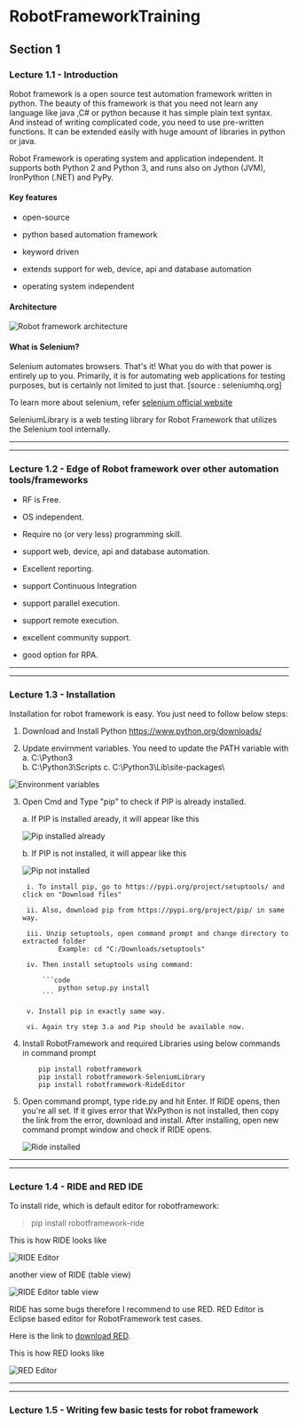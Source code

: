 # RobotFrameworkTraining


## Section 1


### Lecture 1.1 - Introduction

Robot framework is a open source test automation framework written in python. The beauty of this framework is that you need not learn any language like java ,C# or python because it has simple plain text syntax. And instead of writing complicated code, you need to use pre-written functions. It can be extended easily with huge amount of libraries in python or java.

Robot Framework is operating system and application independent. It supports both Python 2 and Python 3, and runs also on Jython (JVM), IronPython (.NET) and PyPy.



#### Key features

* open-source

* python based automation framework

* keyword driven

* extends support for web, device, api and database automation

* operating system independent



#### Architecture

![Robot framework architecture](/images/RF_architecture.png)



#### What is Selenium?

Selenium automates browsers. That's it! What you do with that power is entirely up to you. Primarily, it is for automating web applications for testing purposes, but is certainly not limited to just that.
[source : seleniumhq.org]

To learn more about selenium, refer [selenium official website](https://www.seleniumhq.org/)


SeleniumLibrary is a web testing library for Robot Framework that utilizes the Selenium tool internally. 



---------------------------------------------------------------
---------------------------------------------------------------





### Lecture 1.2 - Edge of Robot framework over other automation tools/frameworks


* RF is Free.

* OS independent.

* Require no (or very less) programming skill.

* support web, device, api and database automation.

* Excellent reporting.

* support Continuous Integration

* support parallel execution.

* support remote execution.

* excellent community support.

* good option for RPA.



---------------------------------------------------------------
---------------------------------------------------------------




### Lecture 1.3 - Installation

Installation for robot framework is easy. You just need to follow below steps:

1. Download and Install Python  https://www.python.org/downloads/

2. Update envirnment variables. You need to update the PATH variable with 
		a. C:\Python3\
		b. C:\Python3\Scripts
		c. C:\Python3\Lib\site-packages\
		
![Environment variables](/images/environmentVariables.png)

3. Open Cmd and Type "pip" to check if PIP is already installed.

	a. If PIP is installed aready, it will appear like this
	
	![Pip installed already](/images/pipInstalled.png)
	
	b. If PIP is not installed, it will appear like this
	
	![Pip not installed](/images/pipNotInstalled.png)

		i. To install pip, go to https://pypi.org/project/setuptools/ and click on "Download files"
		
		ii. Also, download pip from https://pypi.org/project/pip/ in same way.
		
		iii. Unzip setuptools, open command prompt and change directory to extracted folder
				Example: cd "C:/Downloads/setuptools"
		
		iv. Then install setuptools using command:
		
			```code
				python setup.py install
			```
		
		v. Install pip in exactly same way.
		
		vi. Again try step 3.a and Pip should be available now.

4. Install RobotFramework and required Libraries using below commands in command prompt

	```code
		pip install robotframework
		pip install robotframework-SeleniumLibrary
		pip install robotframework-RideEditor
	```
	
5. Open command prompt, type ride.py and hit Enter. If RIDE opens, then you're all set. If it gives error that WxPython is not installed, then copy the link from the error, download and install. After installing, open new command prompt window and check if RIDE opens.

	![Ride installed](/images/RideInstalled.png)
---------------------------------------------------------------
---------------------------------------------------------------





### Lecture 1.4 - RIDE and RED IDE 

To install ride, which is default editor for robotframework:

> pip install robotframework-ride


This is how RIDE looks like

![RIDE Editor](/images/RideEditor.png)


another view of RIDE (table view)

![RIDE Editor table view](/images/RideEditor2.png)


RIDE has some bugs therefore I recommend to use RED. RED Editor is Eclipse based editor for RobotFramework test cases.

Here is the link to [download RED](https://github.com/nokia/RED/releases).

This is how RED looks like

![RED Editor](/images/RedEditor.png)




---------------------------------------------------------------
---------------------------------------------------------------





### Lecture 1.5 - Writing few basic tests for robot framework